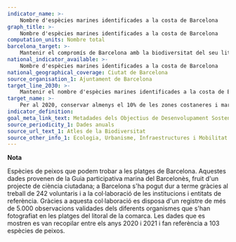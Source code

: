 ```yaml
---
indicator_name: >-
    Nombre d'espècies marines identificades a la costa de Barcelona
graph_title: >-
    Nombre d'espècies marines identificades a la costa de Barcelona
computation_units: Nombre total
barcelona_target: >-
    Mantenir el compromís de Barcelona amb la biodiversitat del seu litoral
national_indicator_available: >-
    Nombre d'espècies marines identificades a la costa de Barcelona
national_geographical_coverage: Ciutat de Barcelona 
source_organisation_1: Ajuntament de Barcelona
target_line_2030: >-
    Mantenir el nombre d'espècies marines identificades a la costa de Barcelona. Fita 2030: superior a 100 espècies marines
target_name: >-
    Per al 2020, conservar almenys el 10% de les zones costaneres i marines, de conformitat amb les lleis nacionals i el dret internacional i sobre la base de la millor informació científica disponible
indicator_definition:
goal_meta_link_text: Metadades dels Objectius de Desenvolupament Sostenible de les Nacions Unides (pdf 894kB)
source_periodicity_1: Dades anuals
source_url_text_1: Atles de la Biodiversitat 
source_other_info_1: Ecologia, Urbanisme, Infraestructures i Mobilitat. Ajuntament de Barcelona
---
```

**Nota**

Espècies de peixos que podem trobar a les platges de Barcelona. Aquestes dades provenen de la Guia participativa marina del Barcelonès, fruit d'un projecte de ciència ciutadana; a Barcelona s'ha pogut dur a terme gràcies al treball de 242 voluntaris i a la col·laboració de les institucions i entitats de referència. Gràcies a aquesta col·laboració es disposa d'un registre de més de 5.000 observacions validades dels diferents organismes que s'han fotografiat en les platges del litoral de la comarca. Les dades que es mostren es van recopilar entre els anys 2020 i 2021 i fan referència a 103 espècies de peixos.
